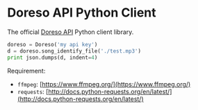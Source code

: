 Doreso API Python Client
=====

The official [Doreso API](https://developer.doreso.com/) Python client library.

```python
doreso = Doreso('my api key')
d = doreso.song_identify_file('./test.mp3')
print json.dumps(d, indent=4)
```


Requirement:

* `ffmpeg`: [https://www.ffmpeg.org/](https://www.ffmpeg.org/)
* `requests`: [http://docs.python-requests.org/en/latest/](http://docs.python-requests.org/en/latest/)

